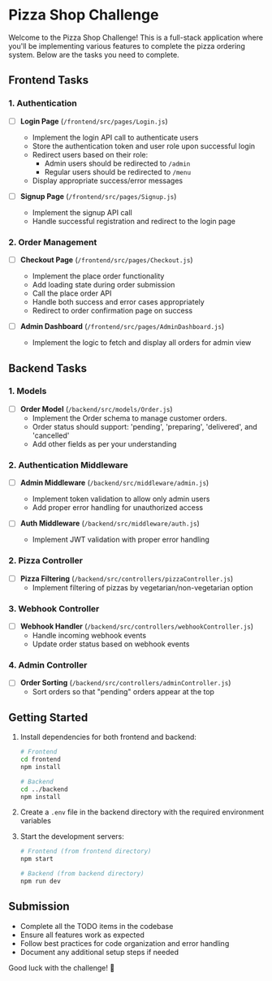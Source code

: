# Pizza Shop Challenge

Welcome to the Pizza Shop Challenge! This is a full-stack application where you'll be implementing various features to complete the pizza ordering system. Below are the tasks you need to complete.

## Frontend Tasks

### 1. Authentication

- [ ] **Login Page** (`/frontend/src/pages/Login.js`)

  - Implement the login API call to authenticate users
  - Store the authentication token and user role upon successful login
  - Redirect users based on their role:
    - Admin users should be redirected to `/admin`
    - Regular users should be redirected to `/menu`
  - Display appropriate success/error messages

- [ ] **Signup Page** (`/frontend/src/pages/Signup.js`)
  - Implement the signup API call
  - Handle successful registration and redirect to the login page

### 2. Order Management

- [ ] **Checkout Page** (`/frontend/src/pages/Checkout.js`)

  - Implement the place order functionality
  - Add loading state during order submission
  - Call the place order API
  - Handle both success and error cases appropriately
  - Redirect to order confirmation page on success

- [ ] **Admin Dashboard** (`/frontend/src/pages/AdminDashboard.js`)
  - Implement the logic to fetch and display all orders for admin view

## Backend Tasks

### 1. Models

- [ ] **Order Model** (`/backend/src/models/Order.js`)
  - Implement the Order schema to manage customer orders.
  - Order status should support: 'pending', 'preparing', 'delivered', and 'cancelled'
  - Add other fields as per your understanding

### 2. Authentication Middleware

- [ ] **Admin Middleware** (`/backend/src/middleware/admin.js`)

  - Implement token validation to allow only admin users
  - Add proper error handling for unauthorized access

- [ ] **Auth Middleware** (`/backend/src/middleware/auth.js`)
  - Implement JWT validation with proper error handling

### 2. Pizza Controller

- [ ] **Pizza Filtering** (`/backend/src/controllers/pizzaController.js`)
  - Implement filtering of pizzas by vegetarian/non-vegetarian option

### 3. Webhook Controller

- [ ] **Webhook Handler** (`/backend/src/controllers/webhookController.js`)
  - Handle incoming webhook events
  - Update order status based on webhook events

### 4. Admin Controller

- [ ] **Order Sorting** (`/backend/src/controllers/adminController.js`)
  - Sort orders so that "pending" orders appear at the top

## Getting Started

1. Install dependencies for both frontend and backend:

   ```bash
   # Frontend
   cd frontend
   npm install

   # Backend
   cd ../backend
   npm install
   ```

2. Create a `.env` file in the backend directory with the required environment variables

3. Start the development servers:

   ```bash
   # Frontend (from frontend directory)
   npm start

   # Backend (from backend directory)
   npm run dev
   ```

## Submission

- Complete all the TODO items in the codebase
- Ensure all features work as expected
- Follow best practices for code organization and error handling
- Document any additional setup steps if needed

Good luck with the challenge! 🍕

